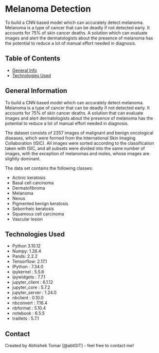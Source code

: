 # Melanoma Detection
To build a CNN based model which can accurately detect melanoma. Melanoma is a type of cancer that can be deadly if not detected early. It accounts for 75% of skin cancer deaths. A solution which can evaluate images and alert the dermatologists about the presence of melanoma has the potential to reduce a lot of manual effort needed in diagnosis.

## Table of Contents
* [General Info](#general-information)
* [Technologies Used](#technologies-used)

## General Information
To build a CNN based model which can accurately detect melanoma. Melanoma is a type of cancer that can be deadly if not detected early. It accounts for 75% of skin cancer deaths. A solution that can evaluate images and alert dermatologists about the presence of melanoma has the potential to reduce a lot of manual effort needed in diagnosis.

The dataset consists of 2357 images of malignant and benign oncological diseases, which were formed from the International Skin Imaging Collaboration (ISIC). All images were sorted according to the classification taken with ISIC, and all subsets were divided into the same number of images, with the exception of melanomas and moles, whose images are slightly dominant.

The data set contains the following classes:

- Actinic keratosis
- Basal cell carcinoma
- Dermatofibroma
- Melanoma
- Nevus
- Pigmented benign keratosis
- Seborrheic keratosis
- Squamous cell carcinoma
- Vascular lesion


## Technologies Used
- Python 3.10.12
- Numpy: 1.26.4
- Pands: 2.2.2
- Tensorflow: 2.17.1
- IPython          : 7.34.0
- ipykernel        : 5.5.6
- ipywidgets       : 7.7.1
- jupyter_client   : 6.1.12
- jupyter_core     : 5.7.2
- jupyter_server   : 1.24.0
- nbclient         : 0.10.0
- nbconvert        : 7.16.4
- nbformat         : 5.10.4
- notebook         : 6.5.5
- traitlets        : 5.7.1

## Contact
Created by Abhishek Tomar [@abtGIT] - feel free to contact me!
